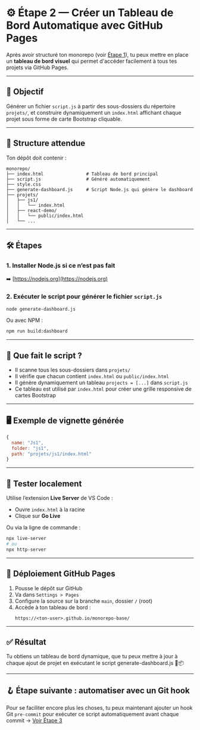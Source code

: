 # ⚙️ Étape 2 — Créer un Tableau de Bord Automatique avec GitHub Pages

Après avoir structuré ton monorepo (voir [Étape 1](ETAPE_1_MONOREPO.md)), tu peux mettre en place un **tableau de bord visuel** qui permet d'accéder facilement à tous tes projets via GitHub Pages.

---

## 🧾 Objectif

Générer un fichier `script.js` à partir des sous-dossiers du répertoire `projets/`, et construire dynamiquement un `index.html` affichant chaque projet sous forme de carte Bootstrap cliquable.

---

## 📁 Structure attendue

Ton dépôt doit contenir :

```
monorepo/
├── index.html                # Tableau de bord principal
├── script.js                 # Généré automatiquement
├── style.css                 
├── generate-dashboard.js     # Script Node.js qui génère le dashboard
├── projets/
│   ├── js1/
│   │   └── index.html
│   ├── react-demo/
│   │   └── public/index.html
│   └── ...
```

---

## 🛠️ Étapes

### 1. Installer Node.js si ce n’est pas fait

➡️ [https://nodejs.org](https://nodejs.org)

### 2. Exécuter le script pour générer le fichier `script.js`

```bash
node generate-dashboard.js
```

Ou avec NPM :

```bash
npm run build:dashboard
```

---

## 🔁 Que fait le script ?

- Il scanne tous les sous-dossiers dans `projets/`
- Il vérifie que chacun contient `index.html` ou `public/index.html`
- Il génère dynamiquement un tableau `projects = [...]` dans `script.js`
- Ce tableau est utilisé par `index.html` pour créer une grille responsive de cartes Bootstrap

---

## 🖥️ Exemple de vignette générée

```js
{
  name: "Js1",
  folder: "js1",
  path: "projets/js1/index.html"
}
```

---

## 🧪 Tester localement

Utilise l’extension **Live Server** de VS Code :

- Ouvre `index.html` à la racine
- Clique sur **Go Live**

Ou via la ligne de commande :

```bash
npx live-server
# ou
npx http-server
```

---

## 🔗 Déploiement GitHub Pages

1. Pousse le dépôt sur GitHub
2. Va dans `Settings > Pages`
3. Configure la source sur la branche `main`, dossier `/` (root)
4. Accède à ton tableau de bord :
   ```
   https://<ton-user>.github.io/monorepo-base/
   ```

---

## ✅ Résultat

Tu obtiens un tableau de bord dynamique, que tu peux mettre à jour à chaque ajout de projet en exécutant le script generate-dashboard.js 🧠📦

---

## 🪝 Étape suivante : automatiser avec un Git hook

Pour se faciliter encore plus les choses, tu peux maintenant ajouter un hook Git `pre-commit` pour exécuter ce script automatiquement avant chaque commit → [Voir Étape 3](ETAPE_3_HOOK_PRECOMMIT.md)
